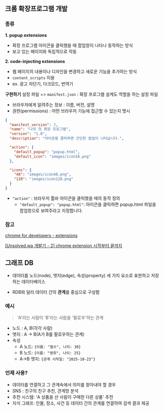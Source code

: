 ## 크롬 확장프로그램 개발

### 종류

**1. popup extensions**

- 확장 프로그램 아이콘을 클릭했을 때 팝업창이 나타나 동작하는 방식
- 보고 있는 페이지와 독립적으로 작동

**2. code-injecting extensions**

- 웹 페이지의 내용이나 디자인을 변경하고 새로운 기능을 추가하는 방식
- `content_scripts` 이용
- ex. 광고 차단기, 다크모드, 번역기

**구현하기**
설정 파일 => `manifest.json`
: 확장 프로그램 설계도 역할을 하는 설정 파일

- 브라우저에게 알려주는 정보 : 이름, 버전, 설명
- 권한(permissions) : 어떤 브라우저 기능에 접근할 수 있는지 명시

```json
{
  "manifest_version": 3,
  "name": "나의 첫 확장 프로그램",
  "version": "1.0",
  "description": "아이콘을 클릭하면 간단한 팝업이 나타납니다.",

  "action": {
    "default_popup": "popup.html",
    "default_icon": "images/icon16.png"
  },

  "icons": {
    "48": "images/icon48.png",
    "128": "images/icon128.png"
  }
}
```

- `"action"` : 브라우저 툴바 아이콘을 클릭했을 때의 동작 정의
  - `"default_popup": "popup.html"`: 아이콘을 클릭하면 popup.html 파일을 팝업창으로 보여주라고 지정합니다.

### 참고

[chrome for developers - extensions](https://developer.chrome.com/docs/extensions/get-started)

[\[Unsolved.wa 개발기 - 2\] chrome extension 시작부터 끝까지](https://80000coding.oopy.io/34a2083b-c159-4524-b5f2-750d3ab4fbba)

## 그래프 DB

- 데이터를 노드(node), 엣지(edge), 속성(property) 세 가지 요소로 표현하고 저장하는 데이터베이스

- RDB와 달리 데이터 간의 **관계**를 중심으로 구성함

### 예시

> 'A'라는 사람이 'B'라는 사람을 '팔로우'하는 관계

- 노드 : A, B(각각 사람)
- 엣지 : A -> B(A가 B를 팔로우하는 관계)
- 속성
  - A 노드: `{이름: "철수", 나이: 30}`
  - B 노드: `{이름: "영희", 나이: 25}`
  - A->B 엣지: `{관계 시작일: "2025-10-23"}`

### 언제 사용?

- 데이터를 연결하고 그 관계속에서 의미를 찾아내야 할 경우
- SNS : 친구의 친구 추천, 관계망 분석
- 추천 시스템: 'A 상품을 산 사람이 구매한 다른 상품' 추천
- 지식 그래프: 인물, 장소, 사건 등 데이터 간의 관계를 연결하여 검색 결과 제공
